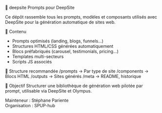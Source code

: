 📁 deepsite
Prompts pour DeepSite

Ce dépôt rassemble tous les prompts, modèles et composants utilisés avec DeepSite pour la génération automatique de sites web.

📌 Contenu
- Prompts optimisés (landing, blogs, funnels…)
- Structures HTML/CSS générées automatiquement
- Blocs préfabriqués (carousel, testimonials, pricing…)
- Templates multi-secteurs
- Scripts JS associés

📁 Structure recommandée /prompts → Par type de site /components → Blocs HTML /outputs → Sites générés /meta → README, historique

🎯 Objectif Structurer une bibliothèque de génération web pilotée par prompt, utilisable via DeepSite et Olympus.

Mainteneur : Stéphane Pariente  
Organisation : SPUP-hub

